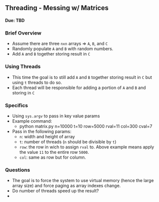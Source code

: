 ## Threading - Messing w/ Matrices 
#### Due: TBD

### Brief Overview

- Assume there are three `nxn` arrays => `A`, `B`, and `C`
- Randomly populate `A` and `B` with random numbers.
- Add `A` and `B` together storing result in `C`

### Using Threads

- This time the goal is to still add `A` and `B` together storing result in `C` but using `t` threads to do so. 
- Each thread will be responsible for adding a portion of `A` and `B` and storing in `C`


### Specifics

- Using `sys.argv` to pass in key value params
- Example command:
  - python matrix.py n=10000 t=10 row=5000 rval=11 col=300 cval=7
- Pass in the following params:
  - `n`: width and height of array
  - `t`: number of threads (`n` should be divisible by `t`)
  - `row`: the row in wich to assign `rval` to. Above example means apply the value `11` to the entire row `5000`.
  - `col`: same as row but for column.

### Questions

- The goal is to force the system to use virtual memory (hence the large array size) and force paging as array indexes change.
- Do number of threads speed up the result?
- 